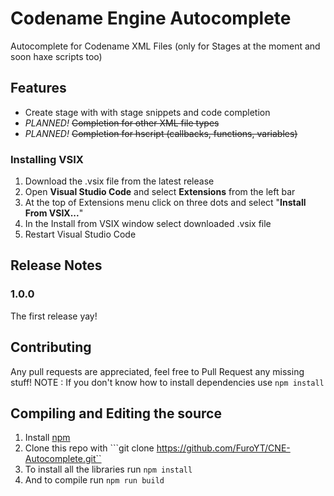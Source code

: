 # Codename Engine Autocomplete

Autocomplete for Codename XML Files (only for Stages at the moment and soon haxe scripts too)

## Features

- Create stage with with stage snippets and code completion
- *PLANNED!* ~~Completion for other XML file types~~
- *PLANNED!* ~~Completion for hscript (callbacks, functions, variables)~~

### Installing VSIX 
1. Download the .vsix file from the latest release
2. Open **Visual Studio Code** and select **Extensions** from the left bar
3. At the top of Extensions menu click on three dots and select "**Install From VSIX...**"
4. In the Install from VSIX window select downloaded .vsix file
5. Restart Visual Studio Code

## Release Notes
### 1.0.0

The first release yay!

## Contributing
Any pull requests are appreciated, feel free to Pull Request any missing stuff!
NOTE : If you don't know how to install dependencies use `npm install`

## Compiling and Editing the source
1. Install [npm](https://nodejs.org/en/download/)
2. Clone this repo with ```git clone https://github.com/FuroYT/CNE-Autocomplete.git``
3. To install all the libraries run ```npm install```
4. And to compile run ```npm run build```